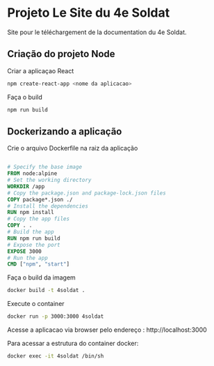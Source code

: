 # Projeto Le Site du 4e Soldat

Site pour le téléchargement de la documentation du 4e Soldat. 

## Criação do projeto Node 

Criar a aplicaçao React 

```bash
npm create-react-app <nome da aplicacao>
```

Faça o build 

```bash 
npm run build
```


## Dockerizando a aplicação

Crie o arquivo Dockerfile na raiz da aplicação

```dockerfile

# Specify the base image
FROM node:alpine
# Set the working directory
WORKDIR /app
# Copy the package.json and package-lock.json files
COPY package*.json ./
# Install the dependencies
RUN npm install
# Copy the app files
COPY . .
# Build the app
RUN npm run build
# Expose the port
EXPOSE 3000
# Run the app
CMD ["npm", "start"]
```
Faça o build da imagem 

```bash
docker build -t 4soldat .
```

Execute o container 

```bash
docker run -p 3000:3000 4soldat
```

Acesse a aplicacao via browser pelo endereço : http://localhost:3000

Para acessar a estrutura do container docker: 

```bash
docker exec -it 4soldat /bin/sh
```

